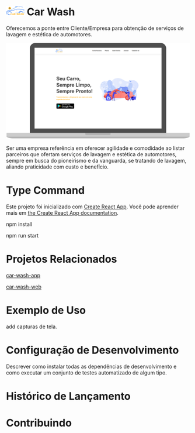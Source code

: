 # <img src="https://raw.githubusercontent.com/Walesson/car-wash-landingpage/develop/src/assets/images/logo-v1.png?w=512" heigt="50" width="50"> Car Wash


Oferecemos a ponte entre Cliente/Empresa para obtenção de serviços de lavagem e estética de automotores.

<img src="https://raw.githubusercontent.com/Walesson/car-wash-landingpage/develop/src/assets/images/img-landingpage.png?w=512" heigt="600" width="600">

Ser uma empresa referência em oferecer agilidade e comodidade ao listar parceiros que ofertam serviços de lavagem e estética de automotores, sempre em busca do pioneirismo e da vanguarda, se tratando de lavagem, aliando praticidade com custo e benefício.

# Type Command

Este projeto foi inicializado com [Create React App](https://github.com/facebook/create-react-app).
Você pode aprender mais em [the Create React App documentation](https://create-react-app.dev/docs/getting-started/).

npm install

npm run start

# Projetos Relacionados

[car-wash-app](https://github.com/Walesson/car-wash-app.git)

[car-wash-web](https://github.com/Walesson/car-wash-web.git)

# Exemplo de Uso

add capturas de tela.

# Configuração de Desenvolvimento

Descrever como instalar todas as dependências de desenvolvimento e como executar um conjunto de testes automatizado de algum tipo. 

# Histórico de Lançamento
 
# Contribuindo
